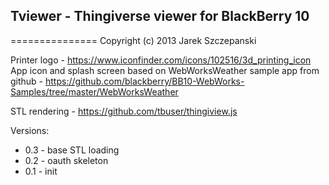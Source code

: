 ## Tviewer - Thingiverse viewer for BlackBerry 10
===============
Copyright (c) 2013 Jarek Szczepanski

Printer logo - https://www.iconfinder.com/icons/102516/3d_printing_icon
App icon and splash screen based on WebWorksWeather sample app from github - https://github.com/blackberry/BB10-WebWorks-Samples/tree/master/WebWorksWeather

STL rendering - https://github.com/tbuser/thingiview.js

Versions:
* 0.3 - base STL loading
* 0.2 - oauth skeleton
* 0.1 - init